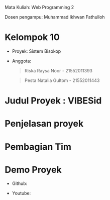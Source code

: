 Mata Kuliah: Web Programming 2


Dosen pengampu: Muhammad Ikhwan Fathulloh


# Kelompok 10
- Proyek: Sistem Bisokop
- Anggota:
  > Riska Raysa Noor - 21552011393
  
  > Pesta Natalia Gultom - 21552011443

# Judul Proyek : VIBESid

# Penjelasan proyek

# Pembagian Tim

# Demo Proyek
- Github:
  
- Youtube: 

